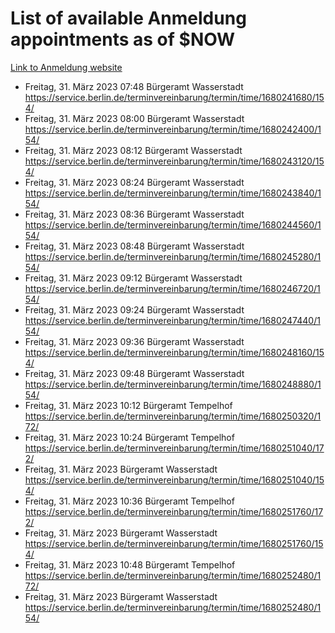 # List of available Anmeldung appointments as of $NOW
[Link to Anmeldung website](https://service.berlin.de/terminvereinbarung/termin/tag.php?termin=1&anliegen[]=120686&dienstleisterlist=122210,122217,327316,122219,327312,122227,327314,122231,327346,122243,327348,122254,122252,329742,122260,329745,122262,329748,122271,327278,122273,327274,122277,327276,330436,122280,327294,122282,327290,122284,327292,122291,327270,122285,327266,122286,327264,122296,327268,150230,329760,122297,327286,122294,327284,122312,329763,122314,329775,122304,327330,122311,327334,122309,327332,317869,122281,327352,122279,329772,122283,122276,327324,122274,327326,122267,329766,122246,327318,122251,327320,122257,327322,122208,327298,122226,327300&herkunft=http%3A%2F%2Fservice.berlin.de%2Fdienstleistung%2F120686%2F)
- Freitag, 31. März 2023 07:48 Bürgeramt Wasserstadt https://service.berlin.de/terminvereinbarung/termin/time/1680241680/154/
- Freitag, 31. März 2023 08:00 Bürgeramt Wasserstadt https://service.berlin.de/terminvereinbarung/termin/time/1680242400/154/
- Freitag, 31. März 2023 08:12 Bürgeramt Wasserstadt https://service.berlin.de/terminvereinbarung/termin/time/1680243120/154/
- Freitag, 31. März 2023 08:24 Bürgeramt Wasserstadt https://service.berlin.de/terminvereinbarung/termin/time/1680243840/154/
- Freitag, 31. März 2023 08:36 Bürgeramt Wasserstadt https://service.berlin.de/terminvereinbarung/termin/time/1680244560/154/
- Freitag, 31. März 2023 08:48 Bürgeramt Wasserstadt https://service.berlin.de/terminvereinbarung/termin/time/1680245280/154/
- Freitag, 31. März 2023 09:12 Bürgeramt Wasserstadt https://service.berlin.de/terminvereinbarung/termin/time/1680246720/154/
- Freitag, 31. März 2023 09:24 Bürgeramt Wasserstadt https://service.berlin.de/terminvereinbarung/termin/time/1680247440/154/
- Freitag, 31. März 2023 09:36 Bürgeramt Wasserstadt https://service.berlin.de/terminvereinbarung/termin/time/1680248160/154/
- Freitag, 31. März 2023 09:48 Bürgeramt Wasserstadt https://service.berlin.de/terminvereinbarung/termin/time/1680248880/154/
- Freitag, 31. März 2023 10:12 Bürgeramt Tempelhof https://service.berlin.de/terminvereinbarung/termin/time/1680250320/172/
- Freitag, 31. März 2023 10:24 Bürgeramt Tempelhof https://service.berlin.de/terminvereinbarung/termin/time/1680251040/172/
- Freitag, 31. März 2023  Bürgeramt Wasserstadt https://service.berlin.de/terminvereinbarung/termin/time/1680251040/154/
- Freitag, 31. März 2023 10:36 Bürgeramt Tempelhof https://service.berlin.de/terminvereinbarung/termin/time/1680251760/172/
- Freitag, 31. März 2023  Bürgeramt Wasserstadt https://service.berlin.de/terminvereinbarung/termin/time/1680251760/154/
- Freitag, 31. März 2023 10:48 Bürgeramt Tempelhof https://service.berlin.de/terminvereinbarung/termin/time/1680252480/172/
- Freitag, 31. März 2023  Bürgeramt Wasserstadt https://service.berlin.de/terminvereinbarung/termin/time/1680252480/154/
